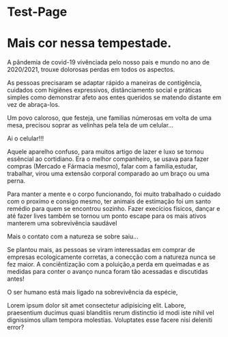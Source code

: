 # Test-Page
<!DOCTYPE html>
<html lang="pt-br">
<head>
    <meta charset="UTF-8">
    <meta name="viewport" content="width=device-width, initial-scale=1.0">
    <title>Natureza em foco.</title>
</head>
<body>
<h1>Mais cor nessa tempestade. </h1>
<p>A pândemia de covid-19 vivênciada pelo nosso pais e mundo no ano de 2020/2021, trouxe dolorosas perdas em todos os aspectos. </p>
<p>As pessoas precisaram se adaptar rápido a maneiras de contigência, cuidados com higiênes expressivos, distânciamento social e práticas simples como demonstrar afeto aos entes queridos se matendo distante em vez de abraça-los. </p>
<p>Um povo caloroso, que festeja, une familias númerosas em volta de uma mesa, precisou soprar as velinhas pela tela de um celular...</p>
<p>Ai o celular!!!</p>
<p>Aquele aparelho confuso, para muitos artigo de lazer e luxo se tornou essêncial ao cortidiano. Era o melhor companheiro, se usava para fazer compras (Mercado e Fármacia mesmo), falar com a familia,estudar, trabalhar, virou uma extensão corporal comparado ao um braço ou uma perna.</p>
<p>Para manter a mente e o corpo funcionando, foi muito trabalhado o cuidado com o proxímo e consigo mesmo, ter animais de estimação foi um santo remédio para quem se encontrou sozinho. Fazer execícios físicos, dançar e até fazer lives também se tornou um ponto escape para os mais ativos manterem uma sobrevivência saudável</p>
<p>Mais o contato com a natureza se sobre saiu...</p>
<p>Se plantou mais, as pessoas se viram interessadas em comprar de empresas ecologicamente corretas, a conecção com a natureza nunca se fez maior. A conciêntização com a poluição,a perda em queimadas e as medidas para conter o avanço nunca foram tão acessadas e discutidas antes! </p>
<p>O ser humano está mais ligado na sobrevivência da espécie,</p>
<p>Lorem ipsum dolor sit amet consectetur adipisicing elit. Labore, praesentium ducimus quasi blanditiis rerum distinctio id modi iste nihil vel dignissimos ullam tempora molestias. Voluptates esse facere nisi deleniti error?</p>
</body>
